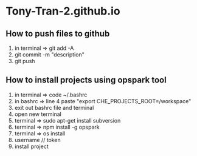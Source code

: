 # Tony-Tran-2.github.io

## How to push files to github
 1) in terminal => git add -A
 2) git commit -m "description"
 3) git push

 ## How to install projects using opspark tool
 1) in terminal => code ~/.bashrc
 2) in bashrc => line 4 paste "export CHE_PROJECTS_ROOT=/workspace"
 3) exit out bashrc file and terminal
 4) open new terminal
 5) terminal => sudo apt-get install subversion
 6) terminal => npm install -g opspark
 7) terminal => os install
 8) username // token
 9) install project


